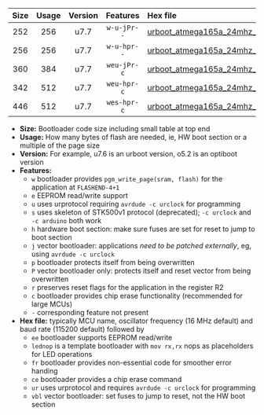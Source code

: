 |Size|Usage|Version|Features|Hex file|
|:-:|:-:|:-:|:-:|:--|
|252|256|u7.7|`w-u-jPr--`|[urboot_atmega165a_24mhz_230400bps_lednop_ur_vbl.hex](https://raw.githubusercontent.com/stefanrueger/urboot.hex/main/mcus/atmega165a/fcpu_24mhz/230400_bps/urboot_atmega165a_24mhz_230400bps_lednop_ur_vbl.hex)|
|256|256|u7.7|`w-u-hpr--`|[urboot_atmega165a_24mhz_230400bps_lednop_fr_ur.hex](https://raw.githubusercontent.com/stefanrueger/urboot.hex/main/mcus/atmega165a/fcpu_24mhz/230400_bps/urboot_atmega165a_24mhz_230400bps_lednop_fr_ur.hex)|
|360|384|u7.7|`weu-jPr-c`|[urboot_atmega165a_24mhz_230400bps_ee_lednop_fr_ce_ur_vbl.hex](https://raw.githubusercontent.com/stefanrueger/urboot.hex/main/mcus/atmega165a/fcpu_24mhz/230400_bps/urboot_atmega165a_24mhz_230400bps_ee_lednop_fr_ce_ur_vbl.hex)|
|342|512|u7.7|`weu-hpr-c`|[urboot_atmega165a_24mhz_230400bps_ee_lednop_fr_ce_ur.hex](https://raw.githubusercontent.com/stefanrueger/urboot.hex/main/mcus/atmega165a/fcpu_24mhz/230400_bps/urboot_atmega165a_24mhz_230400bps_ee_lednop_fr_ce_ur.hex)|
|446|512|u7.7|`wes-hpr-c`|[urboot_atmega165a_24mhz_230400bps_ee_lednop_fr_ce.hex](https://raw.githubusercontent.com/stefanrueger/urboot.hex/main/mcus/atmega165a/fcpu_24mhz/230400_bps/urboot_atmega165a_24mhz_230400bps_ee_lednop_fr_ce.hex)|

- **Size:** Bootloader code size including small table at top end
- **Usage:** How many bytes of flash are needed, ie, HW boot section or a multiple of the page size
- **Version:** For example, u7.6 is an urboot version, o5.2 is an optiboot version
- **Features:**
  + `w` bootloader provides `pgm_write_page(sram, flash)` for the application at `FLASHEND-4+1`
  + `e` EEPROM read/write support
  + `u` uses urprotocol requiring `avrdude -c urclock` for programming
  + `s` uses skeleton of STK500v1 protocol (deprecated); `-c urclock` and `-c arduino` both work
  + `h` hardware boot section: make sure fuses are set for reset to jump to boot section
  + `j` vector bootloader: applications *need to be patched externally*, eg, using `avrdude -c urclock`
  + `p` bootloader protects itself from being overwritten
  + `P` vector bootloader only: protects itself and reset vector from being overwritten
  + `r` preserves reset flags for the application in the register R2
  + `c` bootloader provides chip erase functionality (recommended for large MCUs)
  + `-` corresponding feature not present
- **Hex file:** typically MCU name, oscillator frequency (16 MHz default) and baud rate (115200 default) followed by
  + `ee` bootloader supports EEPROM read/write
  + `lednop` is a template bootloader with `mov rx,rx` nops as placeholders for LED operations
  + `fr` bootloader provides non-essential code for smoother error handing
  + `ce` bootloader provides a chip erase command
  + `ur` uses urprotocol and requires `avrdude -c urclock` for programming
  + `vbl` vector bootloader: set fuses to jump to reset, not the HW boot section
